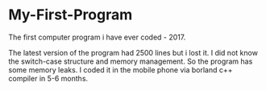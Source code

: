 # My-First-Program
The first computer program i have ever coded - 2017.

The latest version of the program had 2500 lines but i lost it. I did not know the switch-case structure and memory management. So the program has some memory leaks. I coded it in the mobile phone via borland c++ compiler in 5-6 months.

